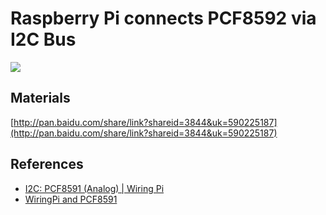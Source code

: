 # Raspberry Pi connects PCF8592 via I2C Bus 

![](https://raw.github.com/matzoe/berry/master/modules/analog/pcf8591/project.jpg)

## Materials

[http://pan.baidu.com/share/link?shareid=3844&uk=590225187](http://pan.baidu.com/share/link?shareid=3844&uk=590225187)


## References

- [I2C: PCF8591 (Analog) | Wiring Pi](http://wiringpi.com/extensions/i2c-pcf8591/)
- [WiringPi and PCF8591](http://www.raspberrypi.org/phpBB3/viewtopic.php?f=33&t=51867)

